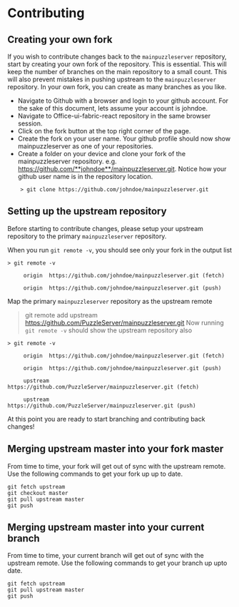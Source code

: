 # Contributing

## Creating your own fork
If you wish to contribute changes back to the `mainpuzzleserver` repository, start by creating your own fork of the repository. This is essential. This will keep the number of branches on the main repository to a small count. This will also prevent mistakes in pushing upstream to the `mainpuzzleserver` repository. In your own fork, you can create as many branches as you like.

- Navigate to Github with a browser and login to your github account. For the sake of this document, lets assume your account is johndoe.
- Navigate to Office-ui-fabric-react repository in the same browser session.
- Click on the fork button at the top right corner of the page.
- Create the fork on your user name. Your github profile should now show mainpuzzleserver as one of your repositories.
- Create a folder on your device and clone your fork of the mainpuzzleserver repository. e.g. https://github.com/**johndoe**/mainpuzzleserver.git. Notice how your github user name is in the repository location.
```
    > git clone https://github.com/johndoe/mainpuzzleserver.git
```
## Setting up the upstream repository
Before starting to contribute changes, please setup your upstream repository to the primary `mainpuzzleserver` repository.

When you run `git remote -v`, you should see only your fork in the output list
```
> git remote -v

     origin  https://github.com/johndoe/mainpuzzleserver.git (fetch)

     origin  https://github.com/johndoe/mainpuzzleserver.git (push)
```
Map the primary `mainpuzzleserver` repository as the upstream remote
>git remote add upstream https://github.com/PuzzleServer/mainpuzzleserver.git
Now running `git remote -v` should show the upstream repository also
```
> git remote -v

     origin  https://github.com/johndoe/mainpuzzleserver.git (fetch)

     origin  https://github.com/johndoe/mainpuzzleserver.git (push)

     upstream        https://github.com/PuzzleServer/mainpuzzleserver.git (fetch)

     upstream        https://github.com/PuzzleServer/mainpuzzleserver.git (push)
```
At this point you are ready to start branching and contributing back changes!

## Merging upstream master into your fork master
From time to time, your fork will get out of sync with the upstream remote. Use the following commands to get your fork up up to date.
```
git fetch upstream
git checkout master
git pull upstream master
git push
```
## Merging upstream master into your current branch
From time to time, your current branch will get out of sync with the upstream remote. Use the following commands to get your branch up upto date.
```
git fetch upstream
git pull upstream master
git push
```

